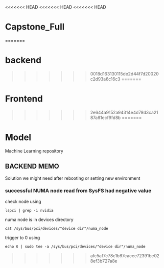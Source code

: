 <<<<<<< HEAD
<<<<<<< HEAD
<<<<<<< HEAD
# Capstone_Full
=======
# backend
>>>>>>> 0018d163130115de2d44f7d20020c2d93a6c16c3
=======
# Frontend
>>>>>>> 2e644a9152a94314e4d78d3ca2187a61ecf9fd8b
=======
# Model
Machine Learning repository

## BACKEND MEMO
Solution we might need after rebooting or setting new environment 

### successful NUMA node read from SysFS had negative value
check node using 
```
lspci | grep -i nvidia
```

numa node is in devices directory

```
cat /sys/bus/pci/devices/"device dir"/numa_node
```

trigger to 0 using
```
echo 0 | sudo tee -a /sys/bus/pci/devices/"device dir"/numa_node
```
>>>>>>> afc5af7c78c1b67cacee72391be028ef3b727a8e
